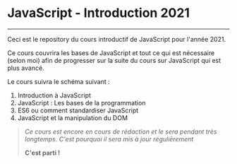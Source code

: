# JavaScript - Introduction 2021

---

Ceci est le repository du cours introductif de JavaScript pour l'année 2021.

Ce cours couvrira les bases de JavaScript et tout ce qui est nécessaire (selon moi) afin de progresser sur la suite du cours sur JavaScript qui est plus avancé.

Le cours suivra le schéma suivant :

1. Introduction à JavaScript
2. JavaScript : Les bases de la programmation
3. ES6 ou comment standardiser JavaScript
4. JavaScript et la manipulation du DOM


>_Ce cours est encore en cours de rédaction et le sera pendant très longtemps. C'est pourquoi il sera mis à jour régulièrement_
>
> **C'est parti !**
